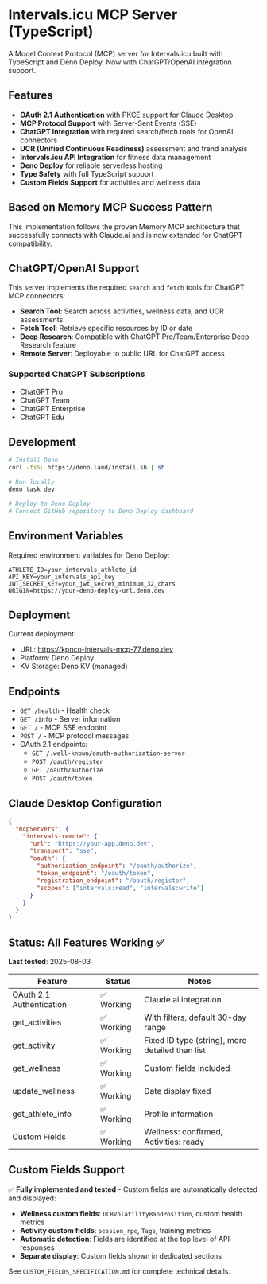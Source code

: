 # Intervals.icu MCP Server (TypeScript)

A Model Context Protocol (MCP) server for Intervals.icu built with TypeScript and Deno Deploy. Now with ChatGPT/OpenAI integration support.

## Features

- **OAuth 2.1 Authentication** with PKCE support for Claude Desktop
- **MCP Protocol Support** with Server-Sent Events (SSE)
- **ChatGPT Integration** with required search/fetch tools for OpenAI connectors
- **UCR (Unified Continuous Readiness)** assessment and trend analysis
- **Intervals.icu API Integration** for fitness data management
- **Deno Deploy** for reliable serverless hosting
- **Type Safety** with full TypeScript support
- **Custom Fields Support** for activities and wellness data

## Based on Memory MCP Success Pattern

This implementation follows the proven Memory MCP architecture that successfully connects with Claude.ai and is now extended for ChatGPT compatibility.

## ChatGPT/OpenAI Support

This server implements the required `search` and `fetch` tools for ChatGPT MCP connectors:

- **Search Tool**: Search across activities, wellness data, and UCR assessments
- **Fetch Tool**: Retrieve specific resources by ID or date
- **Deep Research**: Compatible with ChatGPT Pro/Team/Enterprise Deep Research feature
- **Remote Server**: Deployable to public URL for ChatGPT access

### Supported ChatGPT Subscriptions
- ChatGPT Pro
- ChatGPT Team
- ChatGPT Enterprise
- ChatGPT Edu

## Development

```bash
# Install Deno
curl -fsSL https://deno.land/install.sh | sh

# Run locally
deno task dev

# Deploy to Deno Deploy
# Connect GitHub repository to Deno Deploy dashboard
```

## Environment Variables

Required environment variables for Deno Deploy:

```
ATHLETE_ID=your_intervals_athlete_id
API_KEY=your_intervals_api_key
JWT_SECRET_KEY=your_jwt_secret_minimum_32_chars
ORIGIN=https://your-deno-deploy-url.deno.dev
```

## Deployment

Current deployment:
- URL: https://kpnco-intervals-mcp-77.deno.dev
- Platform: Deno Deploy
- KV Storage: Deno KV (managed)

## Endpoints

- `GET /health` - Health check
- `GET /info` - Server information
- `GET /` - MCP SSE endpoint
- `POST /` - MCP protocol messages
- OAuth 2.1 endpoints:
  - `GET /.well-known/oauth-authorization-server`
  - `POST /oauth/register`
  - `GET /oauth/authorize` 
  - `POST /oauth/token`

## Claude Desktop Configuration

```json
{
  "mcpServers": {
    "intervals-remote": {
      "url": "https://your-app.deno.dev",
      "transport": "sse",
      "oauth": {
        "authorization_endpoint": "/oauth/authorize",
        "token_endpoint": "/oauth/token", 
        "registration_endpoint": "/oauth/register",
        "scopes": ["intervals:read", "intervals:write"]
      }
    }
  }
}
```

## Status: All Features Working ✅

**Last tested**: 2025-08-03

| Feature | Status | Notes |
|---------|--------|-------|
| OAuth 2.1 Authentication | ✅ Working | Claude.ai integration |
| get_activities | ✅ Working | With filters, default 30-day range |
| get_activity | ✅ Working | Fixed ID type (string), more detailed than list |
| get_wellness | ✅ Working | Custom fields included |
| update_wellness | ✅ Working | Date display fixed |
| get_athlete_info | ✅ Working | Profile information |
| Custom Fields | ✅ Working | Wellness: confirmed, Activities: ready |

## Custom Fields Support

✅ **Fully implemented and tested** - Custom fields are automatically detected and displayed:

- **Wellness custom fields**: `UCRVolatilityBandPosition`, custom health metrics
- **Activity custom fields**: `session_rpe`, `Tags`, training metrics  
- **Automatic detection**: Fields are identified at the top level of API responses
- **Separate display**: Custom fields shown in dedicated sections

See `CUSTOM_FIELDS_SPECIFICATION.md` for complete technical details.